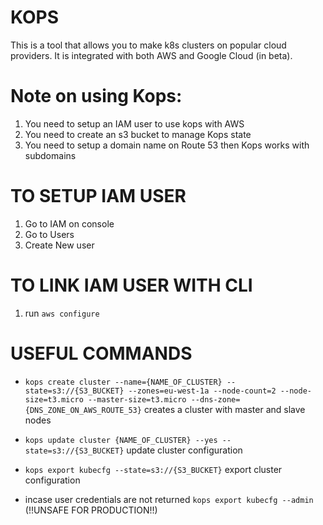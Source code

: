 KOPS
=========
This is a tool that allows you to make k8s clusters on popular cloud providers. It is integrated with both AWS and Google Cloud (in beta).

Note on using Kops:
======================
1. You need to setup an IAM user to use kops with AWS
2. You need to create an s3 bucket to manage Kops state
3. You need to setup a domain name on Route 53 then Kops works with subdomains


TO SETUP IAM USER
=====================
1. Go to IAM on console
2. Go to Users
3. Create New user

TO LINK IAM USER WITH CLI
============================
1. run `aws configure`

USEFUL COMMANDS
==================
- `kops create cluster --name={NAME_OF_CLUSTER} --state=s3://{S3_BUCKET} --zones=eu-west-1a --node-count=2 --node-size=t3.micro --master-size=t3.micro --dns-zone={DNS_ZONE_ON_AWS_ROUTE_53}` creates a cluster with master and slave nodes

- `kops update cluster {NAME_OF_CLUSTER} --yes --state=s3://{S3_BUCKET}` update cluster configuration

- `kops export kubecfg --state=s3://{S3_BUCKET}` export cluster configuration

- incase user credentials are not returned `kops export kubecfg --admin` (!!UNSAFE FOR PRODUCTION!!)